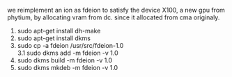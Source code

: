 we reimplement an ion  as fdeion to satisfy the device X100, a new gpu from phytium, by allocating vram from dc. since it allocated from cma originaly.

1. sudo apt-get install dh-make 
2. sudo apt-get install dkms
3. sudo cp -a fdeion /usr/src/fdeion-1.0  
3.1 sudo dkms add -m fdeion -v 1.0
4. sudo dkms build -m fdeion -v 1.0 
5. sudo dkms mkdeb -m fdeion -v 1.0
